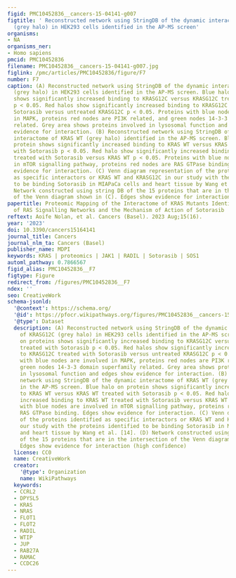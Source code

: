 ```yaml
---
figid: PMC10452836__cancers-15-04141-g007
figtitle: ' Reconstructed network using StringDB of the dynamic interactome of KRASG12C
  (grey halo) in HEK293 cells identified in the AP-MS screen'
organisms:
- NA
organisms_ner:
- Homo sapiens
pmcid: PMC10452836
filename: PMC10452836__cancers-15-04141-g007.jpg
figlink: /pmc/articles/PMC10452836/figure/F7
number: F7
caption: (A) Reconstructed network using StringDB of the dynamic interactome of KRASG12C
  (grey halo) in HEK293 cells identified in the AP-MS screen. Blue halo on proteins
  shows significantly increased binding to KRASG12C versus KRASG12C treated with Sotorasib
  p < 0.05. Red halos show significantly increased binding to KRASG12C treated with
  Sotorasib versus untreated KRASG12C p < 0.05. Proteins with blue nodes are involved
  in MAPK, proteins red nodes are PI3K related, and green nodes 14-3-3 domain superfamily
  related. Grey area shows proteins involved in lysosomal function and edges show
  evidence for interaction. (B) Reconstructed network using StringDB of the dynamic
  interactome of KRAS WT (grey halo) identified in the AP-MS screen. Blue halo on
  protein shows significantly increased binding to KRAS WT versus KRAS WT treated
  with Sotorasib p < 0.05. Red halo show significantly increased binding to KRAS WT
  treated with Sotorasib versus KRAS WT p < 0.05. Proteins with blue nodes are involved
  in mTOR signalling pathway, proteins red nodes are RAS GTPase binding. Edges show
  evidence for interaction. (C) Venn diagram representation of the proteins identified
  as specific interactors or KRAS WT and KRASG12C in our study with the proteins identified
  to be binding Sotorasib in MIAPaCa cells and heart tissue by Wang et al. [14]. (D)
  Network constructed using string DB of the 15 proteins that are in the intersection
  of the Venn diagram shown in (C). Edges show evidence for interaction (high confidence)
papertitle: Proteomic Mapping of the Interactome of KRAS Mutants Identifies New Features
  of RAS Signalling Networks and the Mechanism of Action of Sotorasib
reftext: Aoife Nolan, et al. Cancers (Basel). 2023 Aug;15(16).
year: '2023'
doi: 10.3390/cancers15164141
journal_title: Cancers
journal_nlm_ta: Cancers (Basel)
publisher_name: MDPI
keywords: KRAS | proteomics | JAK1 | RADIL | Sotorasib | SOS1
automl_pathway: 0.7866567
figid_alias: PMC10452836__F7
figtype: Figure
redirect_from: /figures/PMC10452836__F7
ndex: ''
seo: CreativeWork
schema-jsonld:
  '@context': https://schema.org/
  '@id': https://pfocr.wikipathways.org/figures/PMC10452836__cancers-15-04141-g007.html
  '@type': Dataset
  description: (A) Reconstructed network using StringDB of the dynamic interactome
    of KRASG12C (grey halo) in HEK293 cells identified in the AP-MS screen. Blue halo
    on proteins shows significantly increased binding to KRASG12C versus KRASG12C
    treated with Sotorasib p < 0.05. Red halos show significantly increased binding
    to KRASG12C treated with Sotorasib versus untreated KRASG12C p < 0.05. Proteins
    with blue nodes are involved in MAPK, proteins red nodes are PI3K related, and
    green nodes 14-3-3 domain superfamily related. Grey area shows proteins involved
    in lysosomal function and edges show evidence for interaction. (B) Reconstructed
    network using StringDB of the dynamic interactome of KRAS WT (grey halo) identified
    in the AP-MS screen. Blue halo on protein shows significantly increased binding
    to KRAS WT versus KRAS WT treated with Sotorasib p < 0.05. Red halo show significantly
    increased binding to KRAS WT treated with Sotorasib versus KRAS WT p < 0.05. Proteins
    with blue nodes are involved in mTOR signalling pathway, proteins red nodes are
    RAS GTPase binding. Edges show evidence for interaction. (C) Venn diagram representation
    of the proteins identified as specific interactors or KRAS WT and KRASG12C in
    our study with the proteins identified to be binding Sotorasib in MIAPaCa cells
    and heart tissue by Wang et al. [14]. (D) Network constructed using string DB
    of the 15 proteins that are in the intersection of the Venn diagram shown in (C).
    Edges show evidence for interaction (high confidence)
  license: CC0
  name: CreativeWork
  creator:
    '@type': Organization
    name: WikiPathways
  keywords:
  - CCRL2
  - DPYSL5
  - KRAS
  - NRAS
  - FLOT1
  - FLOT2
  - RADIL
  - WTIP
  - JUP
  - RAB27A
  - RAMAC
  - CCDC26
---
```

